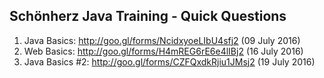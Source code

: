 ## Schönherz Java Training - Quick Questions
01. Java Basics: http://goo.gl/forms/NcidxyoeLIbU4sfj2 (09 July 2016)
02. Web Basics: http://goo.gl/forms/H4mREG6rE6e4lIBj2 (16 July 2016)
03. Java Basics #2: http://goo.gl/forms/CZFQxdkRjiu1JMsj2 (19 July 2016)
